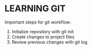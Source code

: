 # LEARNING GIT  #
 Important steps for git workflow:

1. Initialize repository with git init
2. Create changes to project files
6. Review previous changes with git log
